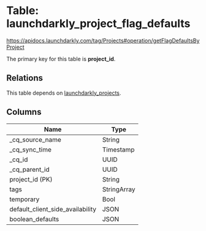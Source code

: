# Table: launchdarkly_project_flag_defaults

https://apidocs.launchdarkly.com/tag/Projects#operation/getFlagDefaultsByProject

The primary key for this table is **project_id**.

## Relations

This table depends on [launchdarkly_projects](launchdarkly_projects).

## Columns

| Name          | Type          |
| ------------- | ------------- |
|_cq_source_name|String|
|_cq_sync_time|Timestamp|
|_cq_id|UUID|
|_cq_parent_id|UUID|
|project_id (PK)|String|
|tags|StringArray|
|temporary|Bool|
|default_client_side_availability|JSON|
|boolean_defaults|JSON|